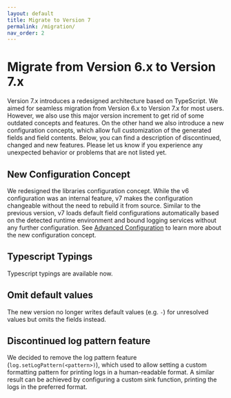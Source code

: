 ```yaml
---
layout: default
title: Migrate to Version 7
permalink: /migration/
nav_order: 2
---
```


# Migrate from Version 6.x to Version 7.x

Version 7.x introduces a redesigned architecture based on TypeScript.
We aimed for seamless migration from Version 6.x to Version 7.x for most users.
However, we also use this major version increment to get rid of some outdated concepts and features.
On the other hand we also introduce a new configuration concepts, which allow full customization of the generated fields and field contents.
Below, you can find a description of discontinued, changed and new features.
Please let us know if you experience any unexpected behavior or problems that are not listed yet.

## New Configuration Concept

We redesigned the libraries configuration concept.
While the v6 configuration was an internal feature, v7 makes the configuration changeable without the need to rebuild it from source.
Similar to the previous version, v7 loads default field configurations automatically based on the detected runtime environment and bound logging services without any further configuration.
See [Advanced Configuration](/cf-nodejs-logging-support/configuration) to learn more about the new configuration concept.

## Typescript Typings

Typescript typings are available now.

## Omit default values

The new version no longer writes default values (e.g. `-`) for unresolved values but omits the fields instead.

## Discontinued log pattern feature

We decided to remove the log pattern feature (`log.setLogPattern(<pattern>)`), which used to allow setting a custom formatting pattern for printing logs in a human-readable format.
A similar result can be achieved by configuring a custom sink function, printing the logs in the preferred format.
